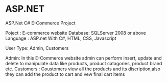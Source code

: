 # ASP.NET
ASP.Net C# E-Commerce Project 

Poject : E-commerce website
Database: SQLServer 2008 or above
Language : ASP.net With C#, HTML, CSS, Javascript 

User Type: Admin, Customers

Admin: In this E-Commerce website admin can perform insert, update and delete to manipulate data like products, product catagories, product brand etc.
Customers : Coustomers view  all the products  and its discription,also they can add the product to cart and vew final cart items   
